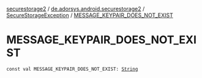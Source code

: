 [securestorage2](../../index.md) / [de.adorsys.android.securestorage2](../index.md) / [SecureStorageException](index.md) / [MESSAGE_KEYPAIR_DOES_NOT_EXIST](./-m-e-s-s-a-g-e_-k-e-y-p-a-i-r_-d-o-e-s_-n-o-t_-e-x-i-s-t.md)

# MESSAGE_KEYPAIR_DOES_NOT_EXIST

`const val MESSAGE_KEYPAIR_DOES_NOT_EXIST: `[`String`](https://kotlinlang.org/api/latest/jvm/stdlib/kotlin/-string/index.html)